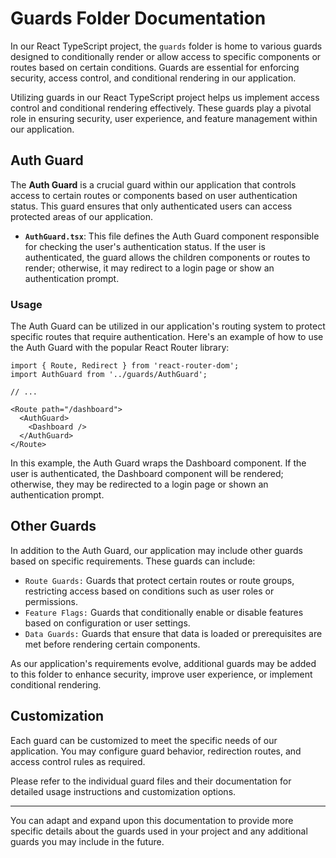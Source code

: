 # Guards Folder Documentation

In our React TypeScript project, the `guards` folder is home to various guards designed to conditionally render or allow access to specific components or routes based on certain conditions. Guards are essential for enforcing security, access control, and conditional rendering in our application.

Utilizing guards in our React TypeScript project helps us implement access control and conditional rendering effectively. These guards play a pivotal role in ensuring security, user experience, and feature management within our application.

## Auth Guard

The **Auth Guard** is a crucial guard within our application that controls access to certain routes or components based on user authentication status. This guard ensures that only authenticated users can access protected areas of our application.

- **`AuthGuard.tsx`**: This file defines the Auth Guard component responsible for checking the user's authentication status. If the user is authenticated, the guard allows the children components or routes to render; otherwise, it may redirect to a login page or show an authentication prompt.

### Usage

The Auth Guard can be utilized in our application's routing system to protect specific routes that require authentication. Here's an example of how to use the Auth Guard with the popular React Router library:

```tsx
import { Route, Redirect } from 'react-router-dom';
import AuthGuard from '../guards/AuthGuard';

// ...

<Route path="/dashboard">
  <AuthGuard>
    <Dashboard />
  </AuthGuard>
</Route>
```
In this example, the Auth Guard wraps the Dashboard component. If the user is authenticated, the Dashboard component will be rendered; otherwise, they may be redirected to a login page or shown an authentication prompt.

## Other Guards
In addition to the Auth Guard, our application may include other guards based on specific requirements. These guards can include:

- `Route Guards:` Guards that protect certain routes or route groups, restricting access based on conditions such as user roles or permissions.
- `Feature Flags:` Guards that conditionally enable or disable features based on configuration or user settings.
- `Data Guards:` Guards that ensure that data is loaded or prerequisites are met before rendering certain components.

As our application's requirements evolve, additional guards may be added to this folder to enhance security, improve user experience, or implement conditional rendering.

## Customization
Each guard can be customized to meet the specific needs of our application. You may configure guard behavior, redirection routes, and access control rules as required.

Please refer to the individual guard files and their documentation for detailed usage instructions and customization options.

---
You can adapt and expand upon this documentation to provide more specific details about the guards used in your project and any additional guards you may include in the future.
